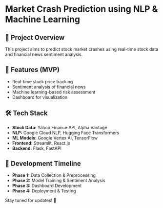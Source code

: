 
# Market Crash Prediction using NLP & Machine Learning  

## 📌 Project Overview  
This project aims to predict stock market crashes using real-time stock data and financial news sentiment analysis.  

## 🚀 Features (MVP)  
- Real-time stock price tracking  
- Sentiment analysis of financial news  
- Machine learning-based risk assessment  
- Dashboard for visualization  

## 🛠️ Tech Stack  
- **Stock Data:** Yahoo Finance API, Alpha Vantage  
- **NLP:** Google Cloud NLP, Hugging Face Transformers  
- **ML Models:** Google Vertex AI, TensorFlow  
- **Frontend:** Streamlit, React.js  
- **Backend:** Flask, FastAPI  

## 📅 Development Timeline  
- **Phase 1:** Data Collection & Preprocessing  
- **Phase 2:** Model Training & Sentiment Analysis  
- **Phase 3:** Dashboard Development  
- **Phase 4:** Deployment & Testing  

Stay tuned for updates! 🚀  
